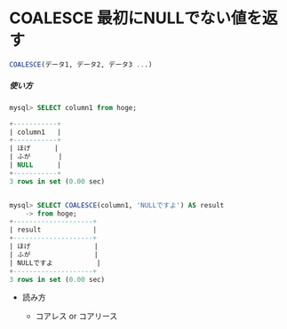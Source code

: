 # COALESCE 最初にNULLでない値を返す

```sql
COALESCE(データ1, データ2, データ3 ...)
```

##### 使い方

```sql
mysql> SELECT column1 from hoge;

+-----------+
| column1   |
+-----------+
| ほげ      |
| ふが       |
| NULL      |
+-----------+
3 rows in set (0.00 sec)


mysql> SELECT COALESCE(column1, 'NULLですよ') AS result
    -> from hoge;
+--------------------+
| result             |
+--------------------+
| ほげ                |
| ふが                |
| NULLですよ           |
+--------------------+
3 rows in set (0.00 sec)
```

- 読み方

  - コアレス or コアリース
  
  
